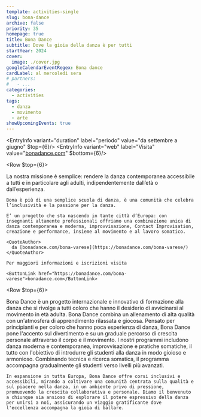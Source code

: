 ```yaml
---
template: activities-single
slug: bona-dance
archive: false
priority: 35
homepage: true
title: Bona Dance
subtitle: Dove la gioia della danza è per tutti
startYear: 2024
cover:
  image: ./cover.jpg
googleCalendarEventRegex: Bona dance
cardLabel: al mercoledì sera
# partners:
#   - ...
categories:
  - activities
tags:
  - danza
  - movimento
  - arte
showUpcomingEvents: true
---
```


<EntryInfo variant="duration" label="periodo" value="da settembre a giugno" $top={6}/>
<EntryInfo variant="frequency" label="ogni mercoledì" value="20:00 - 22:00" />
<EntryInfo variant="target" value="tutti"/>
<EntryInfo variant="location" label="A LaSchola" value="[Via Maroni 13, Casciago 21020, VA](https://g.page/laschola?share)"/>
<EntryInfo variant="teacher" value="[Barbara Malinverno](#barbara-malinverno)" />
<EntryInfo variant="web" label="Visita" value="[bonadance.com](https://bonadance.com)" $bottom={6}/>

<Row $top={6}>
  <Col $columned $initial>
    La nostra missione è semplice: rendere la danza contemporanea accessibile a tutti e in particolare agli adulti, indipendentemente dall’età o dall’esperienza.
    
    Bona è più di una semplice scuola di danza, è una comunità che celebra l’inclusività e la passione per la danza.

    E’ un progetto che sta nascendo in tante città d’Europa: con insegnanti altamente professionali offriamo una combinazione unica di danza contemporanea e moderna, improvvisazione, Contact Improvisation, creazione e performance, insieme al movimento e al lavoro somatico.

    <QuoteAuthor>
      da [bonadance.com/bona-varese](https://bonadance.com/bona-varese/)
    </QuoteAuthor>

    Per maggiori informazioni e iscrizioni visita
    
    <ButtonLink href="https://bonadance.com/bona-varese">bonadance.com</ButtonLink>
  </Col>
</Row>

<Row $top={6}>
  <Col $columned $initial>
    Bona Dance è un progetto internazionale e innovativo di formazione alla danza che si rivolge a tutti coloro che hanno il desiderio di avvicinarsi al movimento in età adulta. Bona Dance combina un allenamento di alta qualità con un'atmosfera di apprendimento rilassata e giocosa. Pensato per principianti e per coloro che hanno poca esperienza di danza, Bona Dance pone l'accento sul divertimento e su un graduale percorso di crescita personale attraverso il corpo e il movimento. I nostri programmi includono danza moderna e contemporanea, improvvisazione e pratiche somatiche, il tutto con l'obiettivo di introdurre gli studenti alla danza in modo gioioso e armonioso. Combinando tecnica e ricerca somatica, il programma accompagna gradualmente gli studenti verso livelli più avanzati.
    
    In espansione in tutta Europa, Bona Dance offre corsi inclusivi e accessibili, mirando a coltivare una comunità centrata sulla qualità e sul piacere nella danza, in un ambiente privo di pressione, promuovendo la crescita collaborativa e personale. Diamo il benvenuto a chiunque sia ansioso di esplorare il potere espressivo della danza per unirsi a noi, assicurando un viaggio gratificante dove l'eccellenza accompagna la gioia di ballare.
  </Col>
</Row>
